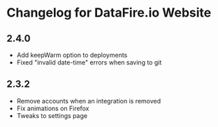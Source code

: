 # Changelog for DataFire.io Website

## 2.4.0
* Add keepWarm option to deployments
* Fixed "invalid date-time" errors when saving to git

## 2.3.2
* Remove accounts when an integration is removed
* Fix animations on Firefox
* Tweaks to settings page
